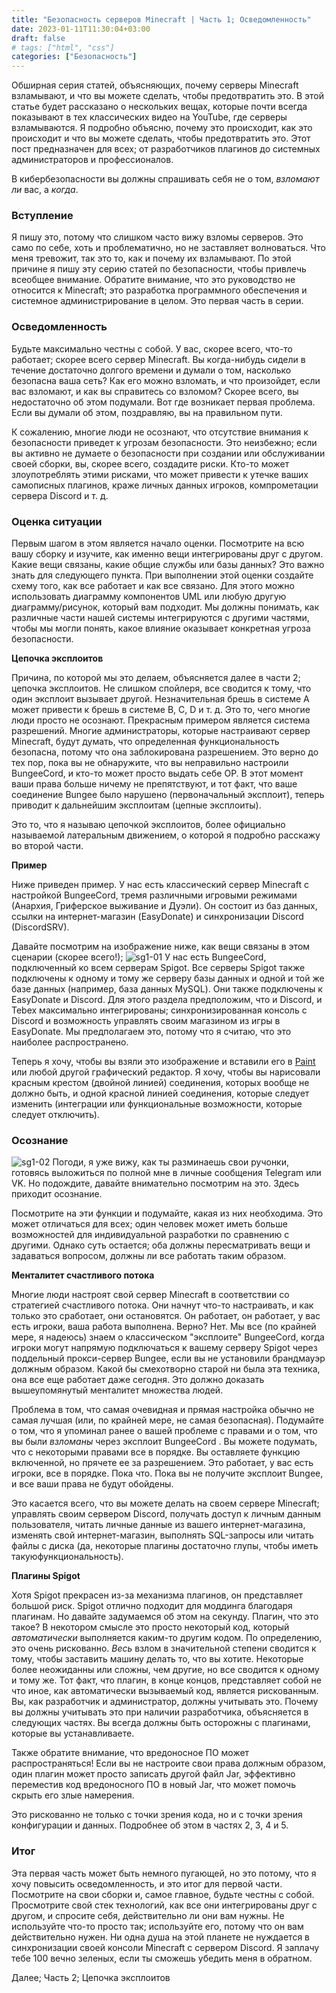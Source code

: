 ```yaml
---
title: "Безопасность серверов Minecraft | Часть 1; Осведомленность"
date: 2023-01-11T11:30:04+03:00
draft: false
# tags: ["html", "css"]
categories: ["Безопасность"]
---
```


Обширная серия статей, объясняющих, почему серверы Minecraft взламывают, и что вы можете сделать, чтобы предотвратить это. В этой статье будет рассказано о нескольких вещах, которые почти всегда показывают в тех классических видео на YouTube, где серверы взламываются. Я подробно объясню, почему это происходит, как это происходит и что вы можете сделать, чтобы предотвратить это. Этот пост предназначен для всех; от разработчиков плагинов до системных администраторов и профессионалов.

В кибербезопасности вы должны спрашивать себя не о том, _взломают ли_ вас, а _когда_.

### Вступление
Я пишу это, потому что слишком часто вижу взломы серверов. Это само по себе, хоть и проблематично, но не заставляет волноваться. Что меня тревожит, так это то, как и почему их взламывают. По этой причине я пишу эту серию статей по безопасности, чтобы привлечь всеобщее внимание. Обратите внимание, что это руководство не относится к Minecraft; это разработка программного обеспечения и системное администрирование в целом. Это первая часть в серии.

### Осведомленность
Будьте максимально честны с собой. У вас, скорее всего, что-то работает; скорее всего сервер Minecraft. Вы когда-нибудь сидели в течение достаточно долгого времени и думали о том, насколько безопасна ваша сеть? Как его можно взломать, и что произойдет, если вас взломают, и как вы справитесь со взломом? Скорее всего, вы недостаточно об этом подумали. Вот где возникает первая проблема. Если вы думали об этом, поздравляю, вы на правильном пути.

К сожалению, многие люди не осознают, что отсутствие внимания к безопасности приведет к угрозам безопасности. Это неизбежно; если вы активно не думаете о безопасности при создании или обслуживании своей сборки, вы, скорее всего, создадите риски. Кто-то может злоупотреблять этими рисками, что может привести к утечке ваших самописных плагинов, краже личных данных игроков, компрометации сервера Discord и т. д.

### Оценка ситуации
Первым шагом в этом является начало оценки. Посмотрите на всю вашу сборку и изучите, как именно вещи интегрированы друг с другом. Какие вещи связаны, какие общие службы или базы данных? Это важно знать для следующего пункта. При выполнении этой оценки создайте схему того, как все работает и как все связано. Для этого можно использовать диаграмму компонентов UML или любую другую диаграмму/рисунок, который вам подходит. Мы должны понимать, как различные части нашей системы интегрируются с другими частями, чтобы мы могли понять, какое влияние оказывает конкретная угроза безопасности.

**Цепочка эксплоитов**

Причина, по которой мы это делаем, объясняется далее в части 2; цепочка эксплоитов. Не слишком спойлеря, все сводится к тому, что один эксплоит вызывает другой. Незначительная брешь в системе A может привести к брешь в системе B, C, D и т. д. Это то, чего многие люди просто не осознают. Прекрасным примером является система разрешений. Многие администраторы, которые настраивают сервер Minecraft, будут думать, что определенная функциональность безопасна, потому что она заблокирована разрешением. Это верно до тех пор, пока вы не обнаружите, что вы неправильно настроили BungeeCord, и кто-то может просто выдать себе OP. В этот момент ваши права больше ничему не препятствуют, и тот факт, что ваше соединение Bungee было нарушено (первоначальный эксплоит), теперь приводит к дальнейшим эксплоитам (цепные эксплоиты).

Это то, что я называю цепочкой эксплоитов, более официально называемой латеральным движением, о которой я подробно расскажу во второй части.

**Пример**

Ниже приведен пример. У нас есть классический сервер Minecraft с настройкой BungeeCord, тремя различными игровыми режимами (Анархия, Гриферское выживание и Дуэли). Он состоит из баз данных, ссылки на интернет-магазин (EasyDonate) и синхронизации Discord (DiscordSRV).

Давайте посмотрим на изображение ниже, как вещи связаны в этом сценарии (скорее всего!);
![sg1-01](https://user-images.githubusercontent.com/122451613/211928659-2891023e-eb55-4dab-8b30-a5c9116682ec.png)
У нас есть BungeeCord, подключенный ко всем серверам Spigot. Все серверы Spigot также подключены к одному и тому же серверу базы данных и одной и той же базе данных (например, база данных MySQL). Они также подключены к EasyDonate и Discord. Для этого раздела предположим, что и Discord, и Tebex максимально интегрированы; синхронизированная консоль с Discord и возможность управлять своим магазином из игры в EasyDonate. Мы предполагаем это, потому что я считаю, что это наиболее распространено.

Теперь я хочу, чтобы вы взяли это изображение и вставили его в [Paint](https://paint.js.org/) или любой другой графический редактор. Я хочу, чтобы вы нарисовали красным крестом (двойной линией) соединения, которых вообще не должно быть, и одной красной линией соединения, которые следует изменить (интеграции или функциональные возможности, которые следует отключить).

### Осознание
![sg1-02](https://user-images.githubusercontent.com/122451613/211930306-241a324c-2ece-4692-aa6b-d2d319e0365f.png)
Погоди, я уже вижу, как ты разминаешь свои ручонки, готовясь выложиться по полной мне в личные сообщения Telegram или VK. Но подождите, давайте внимательно посмотрим на это. Здесь приходит осознание.

Посмотрите на эти функции и подумайте, какая из них необходима. Это может отличаться для всех; один человек может иметь больше возможностей для индивидуальной разработки по сравнению с другими. Однако суть остается; оба должны пересматривать вещи и задаваться вопросом, должны ли все работать таким образом.

**Менталитет счастливого потока**

Многие люди настроят свой сервер Minecraft в соответствии со стратегией счастливого потока. Они начнут что-то настраивать, и как только это сработает, они остановятся. Он работает, он работает, у вас есть игроки, ваша работа выполнена. Верно? Нет. Мы все (по крайней мере, я надеюсь) знаем о классическом "эксплоите" BungeeCord, когда игроки могут напрямую подключаться к вашему серверу Spigot через поддельный прокси-сервер Bungee, если вы не установили брандмауэр должным образом. Какой бы смехотворно старой ни была эта техника, она все еще работает даже сегодня. Это должно доказать вышеупомянутый менталитет множества людей.

Проблема в том, что самая очевидная и прямая настройка обычно не самая лучшая (или, по крайней мере, не самая безопасная). Подумайте о том, что я упоминал ранее о вашей проблеме с правами и о том, что вы были _взломаны_ через эксплоит BungeeCord . Вы можете подумать, что с некоторыми правами все в порядке. Вы оставляете функцию включенной, но прячете ее за разрешением. Это работает, у вас есть игроки, все в порядке. Пока что. Пока вы не получите эксплоит Bungee, и все ваши права не будут обойдены.

Это касается всего, что вы можете делать на своем сервере Minecraft; управлять своим сервером Discord, получать доступ к личным данным пользователя, читать личные данные из вашего интернет-магазина, изменять свой интернет-магазин, выполнять SQL-запросы или читать файлы с диска (да, некоторые плагины достаточно глупы, чтобы иметь такую ​​функциональность).

**Плагины Spigot**

Хотя Spigot прекрасен из-за механизма плагинов, он представляет большой риск. Spigot отлично подходит для моддинга благодаря плагинам. Но давайте задумаемся об этом на секунду. Плагин, что это такое? В некотором смысле это просто некоторый код, который _автоматически_ выполняется каким-то другим кодом. По определению, это очень рискованно. _Весь_ взлом в значительной степени сводится к тому, чтобы заставить машину делать то, что вы хотите. Некоторые более неожиданны или сложны, чем другие, но все сводится к одному и тому же. Тот факт, что плагин, в конце концов, представляет собой не что иное, как автоматически вызываемый код, является рискованным. Вы, как разработчик и администратор, должны учитывать это. Почему вы должны учитывать это при наличии разработчика, объясняется в следующих частях. Вы всегда должны быть осторожны с плагинами, которые вы устанавливаете.

Также обратите внимание, что вредоносное ПО может распространяться! Если вы не настроите свои права должным образом, один плагин может просто записать другой файл Jar, эффективно переместив код вредоносного ПО в новый Jar, что может помочь скрыть его злые намерения.

Это рискованно не только с точки зрения кода, но и с точки зрения конфигурации и данных. Подробнее об этом в частях 2, 3, 4 и 5.

### Итог
Эта первая часть может быть немного пугающей, но это потому, что я хочу повысить осведомленность, и это итог для первой части. Посмотрите на свои сборки и, самое главное, будьте честны с собой. Просмотрите свой стек технологий, как все они интегрированы друг с другом, и спросите себя, действительно ли они вам нужны. Не используйте что-то просто так; используйте его, потому что он вам действительно нужен. Ни одна душа на этой планете не нуждается в синхронизации своей консоли Minecraft с сервером Discord. Я заплачу тебе 100 вечно зеленых, если ты сможешь убедить меня в обратном.

Далее; Часть 2; Цепочка эксплоитов